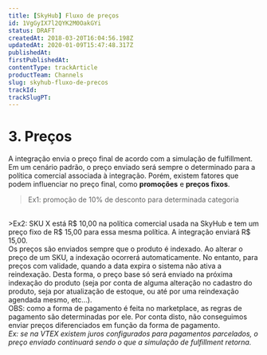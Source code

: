 ```yaml
---
title: [SkyHub] Fluxo de preços
id: 1VgGyIX7l2QYK2M0OakGYi
status: DRAFT
createdAt: 2018-03-20T16:04:56.198Z
updatedAt: 2020-01-09T15:47:48.317Z
publishedAt: 
firstPublishedAt: 
contentType: trackArticle
productTeam: Channels
slug: skyhub-fluxo-de-precos
trackId: 
trackSlugPT: 
---
```


# 3. Preços

A integração envia o preço final de acordo com a simulação de fulfillment. Em um cenário padrão, o preço enviado será sempre o determinado para a política comercial associada à integração. Porém, existem fatores que podem influenciar no preço final, como __promoções__ e __preços fixos__.

>Ex1: promoção de 10% de desconto para determinada categoria

</br>
>Ex2: SKU X está R$ 10,00 na política comercial usada na SkyHub e tem um preço fixo de R$ 15,00 para essa mesma política. A integração enviará R$ 15,00.

</br>
Os preços são enviados sempre que o produto é indexado. Ao alterar o preço de um SKU, a indexação ocorrerá automaticamente. No entanto, para preços com validade, quando a data expira o sistema não ativa a reindexação. Desta forma, o preço base só será enviado na próxima indexação do produto (seja por conta de alguma alteração no cadastro do produto, seja por atualização de estoque, ou até por uma reindexação agendada mesmo, etc...).

<div class="alert alert-warning">
OBS: como a forma de pagamento é feita no marketplace, as regras de pagamento são determinadas por ele. Por conta disto, não conseguimos enviar preços diferenciados em função da forma de pagamento.
</br>
<em>Ex: se na VTEX existem juros configurados para pagamentos parcelados, o preço enviado continuará sendo o que a simulação de fulfillment retorna.</em>
</div>

